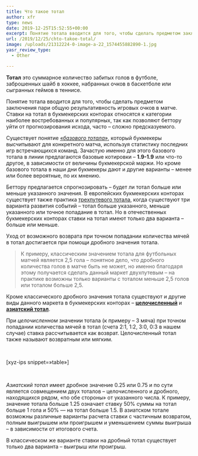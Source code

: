 ```yaml
---
title: Что такое тотал
author: xfr
type: news
date: 2019-12-25T15:52:55+00:00
excerpt: Понятие тотала вводится для того, чтобы сделать предметом заключения пари общую результативность игровых очков в матче...
url: /2019/12/25/chto-takoe-total/
image: /uploads/21312224-0-image-a-22_1574455882890-1.jpg
yasr_review_type:
  - Other

---
```

**Тотал** это суммарное количество забитых голов в футболе, заброшенных шайб в хоккее, набранных очков в баскетболе или сыгранных геймов в теннисе.

Понятие тотала вводится для того, чтобы сделать предметом заключения пари общую результативность игровых очков в матче. Ставки на тотал в букмекерских конторах относятся к категории наиболее востребованных и популярных, так как позволяют беттору уйти от прогнозирования исхода, часто – сложно предсказуемого.

Существует понятие <span style="text-decoration: underline;">&#171;<em>базового тотала&#187;</em></span>, который букмекеры высчитывают для конкретного матча, используя статистику последних игр встречающихся команд. Зачастую именно для этого базового тотала в линии предлагаются базовые котировки – **1.9-1.9** или что-то другое, в зависимости от величины букмекерской маржи. Но кроме базового тотала в наши дни букмекеры дают и другие варианты – менее или более вероятные, по их мнению.

Беттору предлагается спрогнозировать – будет ли тотал больше или меньше указанного значения. В европейских букмекерских конторах существует также практика <span style="text-decoration: underline;">трехпутевого тотала</span>, когда существуют три варианта развития событий – тотал больше указанного, меньше указанного или точное попадание в тотал. Но в отечественных букмекерских конторах ставки на тотал имеют только два варианта – больше или меньше.

Уход от возможного возврата при точном попадании количества мячей в тотал достигается при помощи дробного значения тотала.

> К примеру, классическим значением тотала для футбольных матчей является 2,5 гола – понятное дело, что дробного количества голов в матче быть не может, но именно благодаря этому получается сделать данный маркет двухпутевым – на практике возможны только варианты с тоталом меньше 2,5 голов или тоталом больше 2,5.

Кроме классического дробного значения тотала существуют и другие виды данного маркета в букмекерских конторах – **<span style="text-decoration: underline;">целочисленный</span>** и **<span style="text-decoration: underline;">азиатский тотал</span>**.

При _целочисленном_ значении тотала (к примеру – 3 мяча) при точном попадании количества мячей в тотал (счета 2:1, 1:2, 3:0, 0:3 в нашем случае) ставка рассчитывается как возврат. Целочисленный тотал также называют возвратным или мягким.

&nbsp;

[xyz-ips snippet=&#187;table&#187;]

&nbsp;

_Азиатский тотал_ имеет дробное значение 0.25 или 0.75 и по сути является совмещением двух тоталов – целочисленного и дробного, находящихся рядом, &#171;по обе стороны&#187; от указанного числа. К примеру, значение тотала больше 1.25 означает ставку 50% суммы на тотал больше 1 гола и 50% &#8212; на тотал больше 1.5. В азиатском тотале возможны различные варианты расчета ставки с частичным возвратом, полным выигрышем или проигрышем и уменьшением суммы выигрыша – в зависимости от итогового счета.

В классическом же варианте ставки на дробный тотал существует только два варианта – выигрыш или проигрыш.